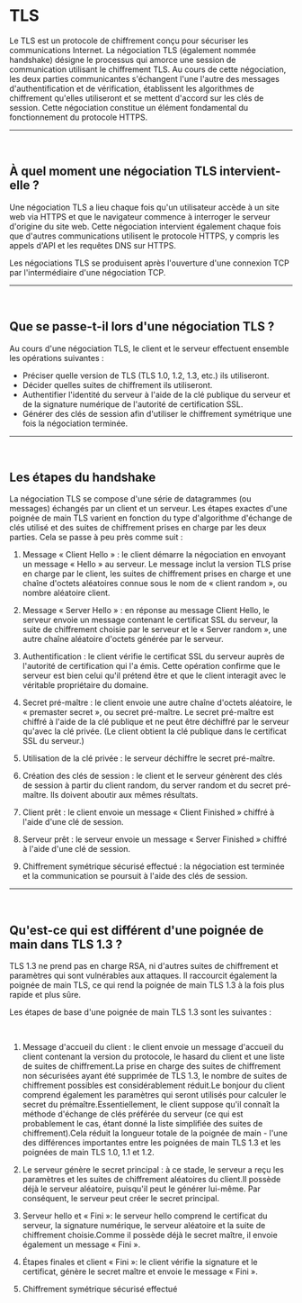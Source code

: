 # TLS

Le TLS est un protocole de chiffrement conçu pour sécuriser les communications Internet. La négociation TLS (également nommée handshake) désigne le processus qui amorce une session de communication utilisant le chiffrement TLS. Au cours de cette négociation, les deux parties communicantes s'échangent l'une l'autre des messages d'authentification et de vérification, établissent les algorithmes de chiffrement qu'elles utiliseront et se mettent d'accord sur les clés de session. Cette négociation constitue un élément fondamental du fonctionnement du protocole HTTPS.

---------------
<br/>

## À quel moment une négociation TLS intervient-elle ?

Une négociation TLS a lieu chaque fois qu'un utilisateur accède à un site web via HTTPS et que le navigateur commence à interroger le serveur d'origine du site web. Cette négociation intervient également chaque fois que d'autres communications utilisent le protocole HTTPS, y compris les appels d'API et les requêtes DNS sur HTTPS.

Les négociations TLS se produisent après l'ouverture d'une connexion TCP par l'intermédiaire d'une négociation TCP.


---------------
<br/>

## Que se passe-t-il lors d'une négociation TLS ?
Au cours d'une négociation TLS, le client et le serveur effectuent ensemble les opérations suivantes :

- Préciser quelle version de TLS (TLS 1.0, 1.2, 1.3, etc.) ils utiliseront.
- Décider quelles suites de chiffrement ils utiliseront.
- Authentifier l'identité du serveur à l'aide de la clé publique du serveur et de la signature numérique de l'autorité de certification SSL.
- Générer des clés de session afin d'utiliser le chiffrement symétrique une fois la négociation terminée.


---------------
<br/>

## Les étapes du handshake

La négociation TLS se compose d'une série de datagrammes (ou messages) échangés par un client et un serveur. Les étapes exactes d'une poignée de main TLS varient en fonction du type d'algorithme d'échange de clés utilisé et des suites de chiffrement prises en charge par les deux parties.
 Cela se passe à peu près comme suit :

1. Message « Client Hello » : le client démarre la négociation en envoyant un message « Hello » au serveur. Le message inclut la version TLS prise en charge par le client, les suites de chiffrement prises en charge et une chaîne d'octets aléatoires connue sous le nom de « client random », ou nombre aléatoire client.

2. Message « Server Hello » : en réponse au message Client Hello, le serveur envoie un message contenant le certificat SSL du serveur, la suite de chiffrement choisie par le serveur et le « Server random », une autre chaîne aléatoire d'octets générée par le serveur.

3. Authentification : le client vérifie le certificat SSL du serveur auprès de l'autorité de certification qui l'a émis. Cette opération confirme que le serveur est bien celui qu'il prétend être et que le client interagit avec le véritable propriétaire du domaine.

4. Secret pré-maître : le client envoie une autre chaîne d'octets aléatoire, le « premaster secret », ou secret pré-maître. Le secret pré-maître est chiffré à l'aide de la clé publique et ne peut être déchiffré par le serveur qu'avec la clé privée. (Le client obtient la clé publique dans le certificat SSL du serveur.)

5. Utilisation de la clé privée : le serveur déchiffre le secret pré-maître.

6. Création des clés de session : le client et le serveur génèrent des clés de session à partir du client random, du server random et du secret pré-maître. Ils doivent aboutir aux mêmes résultats.

7. Client prêt : le client envoie un message « Client Finished » chiffré à l'aide d'une clé de session.

8. Serveur prêt : le serveur envoie un message « Server Finished » chiffré à l'aide d'une clé de session.

9. Chiffrement symétrique sécurisé effectué : la négociation est terminée et la communication se poursuit à l'aide des clés de session.




---------------
<br/>

## Qu'est-ce qui est différent d'une poignée de main dans TLS 1.3 ?
TLS 1.3 ne prend pas en charge RSA, ni d'autres suites de chiffrement et paramètres qui sont vulnérables aux attaques. Il raccourcit également la poignée de main TLS, ce qui rend la poignée de main TLS 1.3 à la fois plus rapide et plus sûre.

Les étapes de base d'une poignée de main TLS 1.3 sont les suivantes :

<br/>

1. Message d'accueil du client : le client envoie un message d'accueil du client contenant la version du protocole, le hasard du client et une liste de suites de chiffrement.La prise en charge des suites de chiffrement non sécurisées ayant été supprimée de TLS 1.3, le nombre de suites de chiffrement possibles est considérablement réduit.Le bonjour du client comprend également les paramètres qui seront utilisés pour calculer le secret du prémaître.Essentiellement, le client suppose qu'il connaît la méthode d'échange de clés préférée du serveur (ce qui est probablement le cas, étant donné la liste simplifiée des suites de chiffrement).Cela réduit la longueur totale de la poignée de main - l'une des différences importantes entre les poignées de main TLS 1.3 et les poignées de main TLS 1.0, 1.1 et 1.2.


2. Le serveur génère le secret principal : à ce stade, le serveur a reçu les paramètres et les suites de chiffrement aléatoires du client.Il possède déjà le serveur aléatoire, puisqu'il peut le générer lui-même. Par conséquent, le serveur peut créer le secret principal.

3. Serveur hello et « Fini »: le serveur hello comprend le certificat du serveur, la signature numérique, le serveur aléatoire et la suite de chiffrement choisie.Comme il possède déjà le secret maître, il envoie également un message « Fini ».

4. Étapes finales et client « Fini »: le client vérifie la signature et le certificat, génère le secret maître et envoie le message « Fini ».

5. Chiffrement symétrique sécurisé effectué